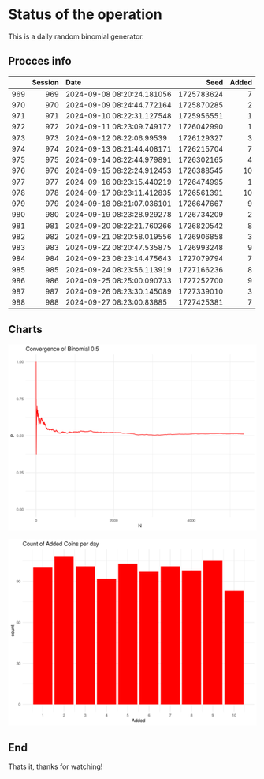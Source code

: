 # Status of the operation
  
  This is a daily random binomial generator.
  
## Procces info

|    | Session|Date                       |       Seed| Added|
|:---|-------:|:--------------------------|----------:|-----:|
|969 |     969|2024-09-08 08:20:24.181056 | 1725783624|     7|
|970 |     970|2024-09-09 08:24:44.772164 | 1725870285|     2|
|971 |     971|2024-09-10 08:22:31.127548 | 1725956551|     1|
|972 |     972|2024-09-11 08:23:09.749172 | 1726042990|     1|
|973 |     973|2024-09-12 08:22:06.99539  | 1726129327|     3|
|974 |     974|2024-09-13 08:21:44.408171 | 1726215704|     7|
|975 |     975|2024-09-14 08:22:44.979891 | 1726302165|     4|
|976 |     976|2024-09-15 08:22:24.912453 | 1726388545|    10|
|977 |     977|2024-09-16 08:23:15.440219 | 1726474995|     1|
|978 |     978|2024-09-17 08:23:11.412835 | 1726561391|    10|
|979 |     979|2024-09-18 08:21:07.036101 | 1726647667|     9|
|980 |     980|2024-09-19 08:23:28.929278 | 1726734209|     2|
|981 |     981|2024-09-20 08:22:21.760266 | 1726820542|     8|
|982 |     982|2024-09-21 08:20:58.019556 | 1726906858|     3|
|983 |     983|2024-09-22 08:20:47.535875 | 1726993248|     9|
|984 |     984|2024-09-23 08:23:14.475643 | 1727079794|     7|
|985 |     985|2024-09-24 08:23:56.113919 | 1727166236|     8|
|986 |     986|2024-09-25 08:25:00.090733 | 1727252700|     9|
|987 |     987|2024-09-26 08:23:30.145089 | 1727339010|     3|
|988 |     988|2024-09-27 08:23:00.83885  | 1727425381|     7|

## Charts 

![](charts/plot1.png)

![](charts/plot2.png)

## End

Thats it, thanks for watching!
